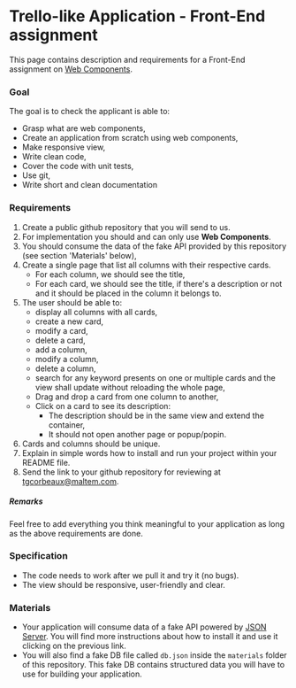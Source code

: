 # Trello-like Application - Front-End assignment

This page contains description and requirements for a Front-End assignment on [Web Components](https://developer.mozilla.org/en-US/docs/Web/Web_Components).

### Goal


The goal is to check the applicant is able to:

- Grasp what are web components,
- Create an application from scratch using web components,
- Make responsive view,
- Write clean code,
- Cover the code with unit tests,
- Use git,
- Write short and clean documentation


### Requirements

1. Create a public github repository that you will send to us.
2. For implementation you should and can only use **Web Components**.
3. You should consume the data of the fake API provided by this repository (see section 'Materials' below),
4. Create a single page that list all columns with their respective cards.
	- For each column, we should see the title,
	- For each card, we should see the title, if there's a description or not and it should be placed in the column it belongs to.
5. The user should be able to:
	- display all columns with all cards,
	- create a new card,
	- modify a card,
	- delete a card,
	- add a column,
	- modify a column,
	- delete a column,
	- search for any keyword presents on one or multiple cards and the view shall update without reloading the whole page,
	- Drag and drop a card from one column to another,
	- Click on a card to see its description:
		- The description should be in the same view and extend the container,
		- It should not open another page or popup/popin.
6. Cards and columns should be unique.
7. Explain in simple words how to install and run your project within your README file.
8. Send the link to your github repository for reviewing at [tgcorbeaux@maltem.com](mailto:tgcorbeaux@maltem.com).

##### Remarks
Feel free to add everything you think meaningful to your application as long as the above requirements are done.

### Specification

* The code needs to work after we pull it and try it (no bugs).
* The view should be responsive, user-friendly and clear.

### Materials

* Your application will consume data of a fake API powered by [JSON Server](https://github.com/typicode/json-server). You will find more instructions about how to install it and use it clicking on the previous link.
* You will also find a fake DB file called `db.json` inside the `materials` folder of this repository. This fake DB contains structured data you will have to use for building your application.
